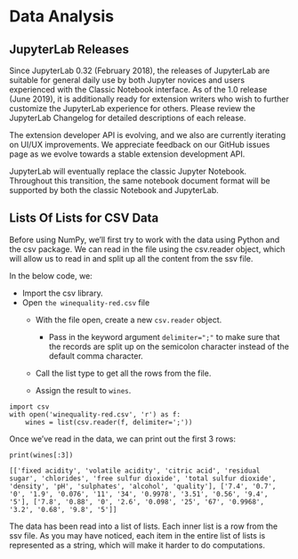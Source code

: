 # Data Analysis
## JupyterLab Releases
Since JupyterLab 0.32 (February 2018), the releases of JupyterLab are suitable for general daily use by both Jupyter novices and users experienced with the Classic Notebook interface. As of the 1.0 release (June 2019), it is additionally ready for extension writers who wish to further customize the JupyterLab experience for others. Please review the JupyterLab Changelog for detailed descriptions of each release.

The extension developer API is evolving, and we also are currently iterating on UI/UX improvements. We appreciate feedback on our GitHub issues page as we evolve towards a stable extension development API.

JupyterLab will eventually replace the classic Jupyter Notebook. Throughout this transition, the same notebook document format will be supported by both the classic Notebook and JupyterLab.

## Lists Of Lists for CSV Data
Before using NumPy, we’ll first try to work with the data using Python and the csv package. We can read in the file using the csv.reader object, which will allow us to read in and split up all the content from the ssv file.

In the below code, we:

* Import the csv library.
* Open `the winequality-red.csv` file
  * With the file open, create a new `csv.reader` object.
    * Pass in the keyword argument `delimiter=";"` to make sure that the records are split up on the semicolon character instead of the default comma character.

  * Call the list type to get all the rows from the file.
  * Assign the result to `wines`.
```  
import csv
with open('winequality-red.csv', 'r') as f:
    wines = list(csv.reader(f, delimiter=';'))
```
Once we’ve read in the data, we can print out the first 3 rows:
```
print(wines[:3])
```
```
[['fixed acidity', 'volatile acidity', 'citric acid', 'residual sugar', 'chlorides', 'free sulfur dioxide', 'total sulfur dioxide', 'density', 'pH', 'sulphates', 'alcohol', 'quality'], ['7.4', '0.7', '0', '1.9', '0.076', '11', '34', '0.9978', '3.51', '0.56', '9.4', '5'], ['7.8', '0.88', '0', '2.6', '0.098', '25', '67', '0.9968', '3.2', '0.68', '9.8', '5']]
```
The data has been read into a list of lists. Each inner list is a row from the ssv file. As you may have noticed, each item in the entire list of lists is represented as a string, which will make it harder to do computations.

